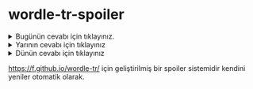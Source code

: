 # wordle-tr-spoiler

<details>
  <summary>Bugünün cevabı için tıklayınız.</summary>
  <br>
    <b> hayal </b>
</details>

<details>
  <summary>Yarının cevabı için tıklayınız</summary>
  <br>
   <b> helva </b>
</details>

<details>
  <summary>Dünün cevabı için tıklayınız </summary>
  <br>
  <b> yakıt </b>
</details>

https://f.github.io/wordle-tr/ için geliştirilmiş bir spoiler sistemidir kendini yeniler otomatik olarak.

